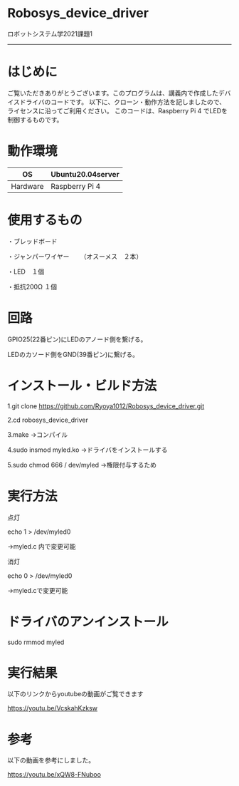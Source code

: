 # Robosys_device_driver

ロボットシステム学2021課題1
______

# はじめに


 ご覧いただきありがとうございます。このプログラムは、講義内で作成したデバイスドライバのコードです。
以下に、クローン・動作方法を記しましたので、ライセンスに沿ってご利用ください。
このコードは、Raspberry Pi 4 でLEDを制御するものです。


# 動作環境


|OS| Ubuntu20.04server |
---|---
|Hardware|Raspberry Pi 4|


# 使用するもの


・ブレッドボード


・ジャンパーワイヤー
　　（オスーメス　２本）


・LED　１個


・抵抗200Ω １個


# 回路


GPIO25(22番ピン)にLEDのアノード側を繋げる。


LEDのカソード側をGND(39番ピン)に繋げる。


# インストール・ビルド方法


1.git clone https://github.com/Ryoya1012/Robosys_device_driver.git
 

2.cd robosys_device_driver


3.make
 ->コンパイル

4.sudo insmod myled.ko
 ->ドライバをインストールする

5.sudo chmod 666 / dev/myled
->権限付与するため

# 実行方法


点灯


echo 1 > /dev/myled0


->myled.c 内で変更可能

消灯


echo 0 > /dev/myled0


->myled.cで変更可能

# ドライバのアンインストール


sudo rmmod myled



# 実行結果

以下のリンクからyoutubeの動画がご覧できます


https://youtu.be/VcskahKzksw


# 参考


以下の動画を参考にしました。


https://youtu.be/xQW8-FNuboo
